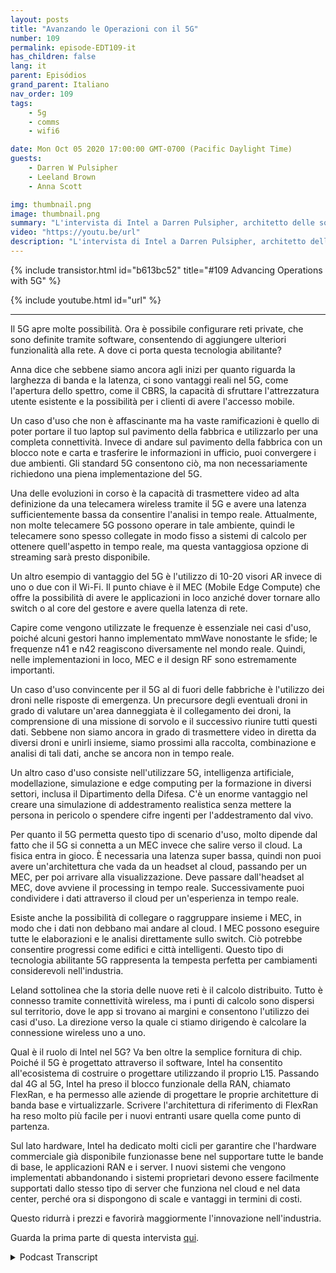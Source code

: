 ```yaml
---
layout: posts
title: "Avanzando le Operazioni con il 5G"
number: 109
permalink: episode-EDT109-it
has_children: false
lang: it
parent: Episódios
grand_parent: Italiano
nav_order: 109
tags:
    - 5g
    - comms
    - wifi6

date: Mon Oct 05 2020 17:00:00 GMT-0700 (Pacific Daylight Time)
guests:
    - Darren W Pulsipher
    - Leeland Brown
    - Anna Scott

img: thumbnail.png
image: thumbnail.png
summary: "L'intervista di Intel a Darren Pulsipher, architetto delle soluzioni principali, Leland Brown, ingegnere principale: Direttore tecnico delle comunicazioni avanzate, e la dottoressa Anna Scott, architetto principale dell'edge per il settore pubblico, parla della storia delle comunicazioni avanzate e dei casi d'uso futuri con il 5G. Parte due di due."
video: "https://youtu.be/url"
description: "L'intervista di Intel a Darren Pulsipher, architetto delle soluzioni principali, Leland Brown, ingegnere principale: Direttore tecnico delle comunicazioni avanzate, e la dottoressa Anna Scott, architetto principale dell'edge per il settore pubblico, parla della storia delle comunicazioni avanzate e dei casi d'uso futuri con il 5G. Parte due di due."
---
```


<div>
{% include transistor.html id="b613bc52" title="#109 Advancing Operations with 5G" %}

{% include youtube.html id="url" %}
</div>

---

Il 5G apre molte possibilità. Ora è possibile configurare reti private, che sono definite tramite software, consentendo di aggiungere ulteriori funzionalità alla rete. A dove ci porta questa tecnologia abilitante?

Anna dice che sebbene siamo ancora agli inizi per quanto riguarda la larghezza di banda e la latenza, ci sono vantaggi reali nel 5G, come l'apertura dello spettro, come il CBRS, la capacità di sfruttare l'attrezzatura utente esistente e la possibilità per i clienti di avere l'accesso mobile.

Un caso d'uso che non è affascinante ma ha vaste ramificazioni è quello di poter portare il tuo laptop sul pavimento della fabbrica e utilizzarlo per una completa connettività. Invece di andare sul pavimento della fabbrica con un blocco note e carta e trasferire le informazioni in ufficio, puoi convergere i due ambienti. Gli standard 5G consentono ciò, ma non necessariamente richiedono una piena implementazione del 5G.

Una delle evoluzioni in corso è la capacità di trasmettere video ad alta definizione da una telecamera wireless tramite il 5G e avere una latenza sufficientemente bassa da consentire l'analisi in tempo reale. Attualmente, non molte telecamere 5G possono operare in tale ambiente, quindi le telecamere sono spesso collegate in modo fisso a sistemi di calcolo per ottenere quell'aspetto in tempo reale, ma questa vantaggiosa opzione di streaming sarà presto disponibile.

Un altro esempio di vantaggio del 5G è l'utilizzo di 10-20 visori AR invece di uno o due con il Wi-Fi. Il punto chiave è il MEC (Mobile Edge Compute) che offre la possibilità di avere le applicazioni in loco anziché dover tornare allo switch o al core del gestore e avere quella latenza di rete.

Capire come vengono utilizzate le frequenze è essenziale nei casi d'uso, poiché alcuni gestori hanno implementato mmWave nonostante le sfide; le frequenze n41 e n42 reagiscono diversamente nel mondo reale. Quindi, nelle implementazioni in loco, MEC e il design RF sono estremamente importanti.

Un caso d'uso convincente per il 5G al di fuori delle fabbriche è l'utilizzo dei droni nelle risposte di emergenza. Un precursore degli eventuali droni in grado di valutare un'area danneggiata è il collegamento dei droni, la comprensione di una missione di sorvolo e il successivo riunire tutti questi dati. Sebbene non siamo ancora in grado di trasmettere video in diretta da diversi droni e unirli insieme, siamo prossimi alla raccolta, combinazione e analisi di tali dati, anche se ancora non in tempo reale.

Un altro caso d'uso consiste nell'utilizzare 5G, intelligenza artificiale, modellazione, simulazione e edge computing per la formazione in diversi settori, inclusa il Dipartimento della Difesa. C'è un enorme vantaggio nel creare una simulazione di addestramento realistica senza mettere la persona in pericolo o spendere cifre ingenti per l'addestramento dal vivo.

Per quanto il 5G permetta questo tipo di scenario d'uso, molto dipende dal fatto che il 5G si connetta a un MEC invece che salire verso il cloud. La fisica entra in gioco. È necessaria una latenza super bassa, quindi non puoi avere un'architettura che vada da un headset al cloud, passando per un MEC, per poi arrivare alla visualizzazione. Deve passare dall'headset al MEC, dove avviene il processing in tempo reale. Successivamente puoi condividere i dati attraverso il cloud per un'esperienza in tempo reale.

Esiste anche la possibilità di collegare o raggruppare insieme i MEC, in modo che i dati non debbano mai andare al cloud. I MEC possono eseguire tutte le elaborazioni e le analisi direttamente sullo switch. Ciò potrebbe consentire progressi come edifici e città intelligenti. Questo tipo di tecnologia abilitante 5G rappresenta la tempesta perfetta per cambiamenti considerevoli nell'industria.

Leland sottolinea che la storia delle nuove reti è il calcolo distribuito. Tutto è connesso tramite connettività wireless, ma i punti di calcolo sono dispersi sul territorio, dove le app si trovano ai margini e consentono l'utilizzo dei casi d'uso. La direzione verso la quale ci stiamo dirigendo è calcolare la connessione wireless uno a uno.

Qual è il ruolo di Intel nel 5G? Va ben oltre la semplice fornitura di chip. Poiché il 5G è progettato attraverso il software, Intel ha consentito all'ecosistema di costruire o progettare utilizzando il proprio L15. Passando dal 4G al 5G, Intel ha preso il blocco funzionale della RAN, chiamato FlexRan, e ha permesso alle aziende di progettare le proprie architetture di banda base e virtualizzarle. Scrivere l'architettura di riferimento di FlexRan ha reso molto più facile per i nuovi entranti usare quella come punto di partenza.

Sul lato hardware, Intel ha dedicato molti cicli per garantire che l'hardware commerciale già disponibile funzionasse bene nel supportare tutte le bande di base, le applicazioni RAN e i server. I nuovi sistemi che vengono implementati abbandonando i sistemi proprietari devono essere facilmente supportati dallo stesso tipo di server che funziona nel cloud e nel data center, perché ora si dispongono di scale e vantaggi in termini di costi.

Questo ridurrà i prezzi e favorirà maggiormente l'innovazione nell'industria.

Guarda la prima parte di questa intervista [qui](episode-EDT108).



<details>
<summary> Podcast Transcript </summary>

<p></p>

</details>
